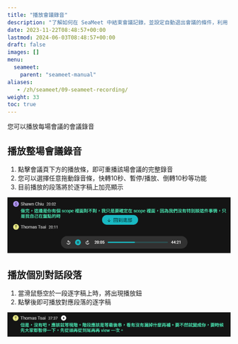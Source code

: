 ```yaml
---
title: "播放會議錄音"
description: "了解如何在 SeaMeet 中結束會議記錄，並設定自動退出會議的條件，利用 SeaMeet 直觀的介面強化在會議重播上的效率。"
date: 2023-11-22T08:48:57+00:00
lastmod: 2024-06-03T08:48:57+00:00
draft: false
images: []
menu:
  seameet:
    parent: "seameet-manual"
aliases:
   - /zh/seameet/09-seameet-recording/
weight: 33
toc: true
---
```


您可以播放每場會議的會議錄音

## 播放整場會議錄音
1. 點擊會議頁下方的播放條，即可重播該場會議的完整錄音
2. 您可以選擇任意拖動錄音條，快轉10秒、暫停/播放、倒轉10秒等功能
3. 目前播放的段落將於逐字稿上加亮顯示

<center>
<img src="/images/seameet-zh/播放SeaMeet會議錄音.png" alt="播放SeaMeet會議錄音"/>
</center>

## 播放個別對話段落
1. 當滑鼠懸空於一段逐字稿上時，將出現播放鈕
2. 點擊後即可播放對應段落的逐字稿


<center>
<img src="/images/seameet-zh/SeaMeet播放個別對話段落.png" alt="SeaMeet播放個別對話段落"/>
</center>